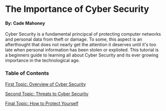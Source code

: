 # The Importance of Cyber Security
#### By: Cade Mahoney

Cyber Security is a fundamental principcal of protecting computer networks and personal data from theft or damage. To some, this aspect is an afterthought that does not nearly get the attention it deserves until it's too late when personal information has been stolen or explioted. This tutorial is a beginners guide to learning all about Cyber Security and its ever growing importance in the technological age.

### Table of Contents
[First Topic: Overview of Cyber Security](Overview.md)

[Second Topic: Threats to Cyber Security]()

[Final Topic: How to Protect Yourself]()
